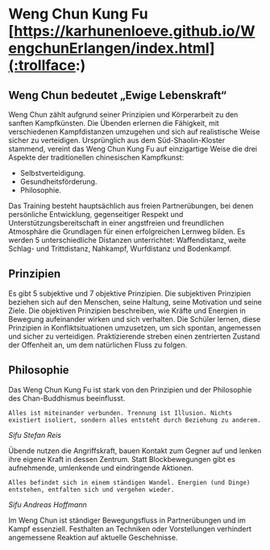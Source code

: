 # Weng Chun Kung Fu [https://karhunenloeve.github.io/WengchunErlangen/index.html](:trollface:)
## Weng Chun bedeutet „Ewige Lebenskraft“
Weng Chun zählt aufgrund seiner Prinzipien und Körperarbeit zu den sanften Kampfkünsten. Die Übenden erlernen die Fähigkeit, mit verschiedenen Kampfdistanzen umzugehen und sich auf realistische Weise sicher zu verteidigen. Ursprünglich aus dem Süd-Shaolin-Kloster stammend, vereint das Weng Chun Kung Fu auf einzigartige Weise die drei Aspekte der traditionellen chinesischen Kampfkunst:

- Selbstverteidigung.
- Gesundheitsförderung.
- Philosophie.

Das Training besteht hauptsächlich aus freien Partnerübungen, bei denen persönliche Entwicklung, gegenseitiger Respekt und Unterstützungsbereitschaft in einer angstfreien und freundlichen Atmosphäre die Grundlagen für einen erfolgreichen Lernweg bilden. Es werden 5 unterschiedliche Distanzen unterrichtet: Waffendistanz, weite Schlag- und Trittdistanz, Nahkampf, Wurfdistanz und Bodenkampf.

## Prinzipien
Es gibt 5 subjektive und 7 objektive Prinzipien. Die subjektiven Prinzipien beziehen sich auf den Menschen, seine Haltung, seine Motivation und seine Ziele. Die objektiven Prinzipien beschreiben, wie Kräfte und Energien in Bewegung aufeinander wirken und sich verhalten. Die Schüler lernen, diese Prinzipien in Konfliktsituationen umzusetzen, um sich spontan, angemessen und sicher zu verteidigen. Praktizierende streben einen zentrierten Zustand der Offenheit an, um dem natürlichen Fluss zu folgen.

## Philosophie
Das Weng Chun Kung Fu ist stark von den Prinzipien und der Philosophie des Chan-Buddhismus beeinflusst.

    Alles ist miteinander verbunden. Trennung ist Illusion. Nichts existiert isoliert, sondern alles entsteht durch Beziehung zu anderem. 
*Sifu Stefan Reis*

Übende nutzen die Angriffskraft, bauen Kontakt zum Gegner auf und lenken ihre eigene Kraft in dessen Zentrum. Statt Blockbewegungen gibt es aufnehmende, umlenkende und eindringende Aktionen.

    Alles befindet sich in einem ständigen Wandel. Energien (und Dinge) entstehen, entfalten sich und vergehen wieder. 
*Sifu Andreas Hoffmann*

Im Weng Chun ist ständiger Bewegungsfluss in Partnerübungen und im Kampf essenziell. Festhalten an Techniken oder Vorstellungen verhindert angemessene Reaktion auf aktuelle Geschehnisse.
